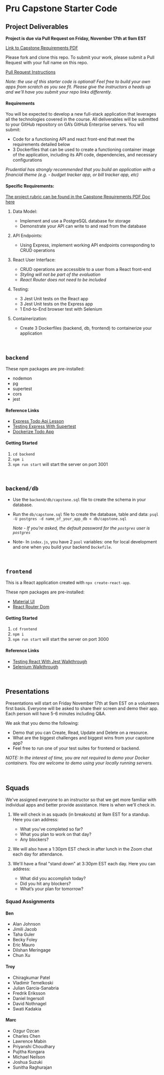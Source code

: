 # Pru Capstone Starter Code

## Project Deliverables

**Project is due via Pull Request on Friday, November 17th at 9am EST**

[Link to Capstone Requirements PDF](https://git.generalassemb.ly/ModernEngineering/getting-started-cohort-4-october-2023/blob/main/Capstone-Project-Guidelines.pdf)

Please fork and clone this repo. To submit your work, please submit a Pull Request with your full name on this repo.

[Pull Request Instructions](https://git.generalassemb.ly/ModernEngineering/getting-started-cohort-4-october-2023#submitting-your-work-via-pull-request)

_Note: the use of this starter code is optional! Feel free to build your own apps from scratch as you see fit. Please give the instructors a heads up and we'll have you submit your repo links differently._

#### Requirements

You will be expected to develop a new full-stack application that leverages all the technologies covered in the course. All deliverables will be submitted to your GitHub repository on GA’s GitHub Enterprise servers. You will submit:

- Code for a functioning API and react front-end that meet the requirements detailed below
- 3 Dockerfiles that can be used to create a functioning container image of the application, including its API code, dependencies, and necessary configurations

_Prudential has strongly recommended that you build an application with a financial theme (e.g. - budget tracker app, or bill tracker app, etc)_

#### Specific Requirements:

[The project rubric can be found in the Capstone Requirements PDF Doc here](https://git.generalassemb.ly/ModernEngineering/getting-started-cohort-4-october-2023/blob/main/Capstone-Project-Guidelines.pdf)

1. Data Model:
   - Implement and use a PostgreSQL database for storage
   - Demonstrate your API can write to and read from the database
1. API Endpoints:
   - Using Express, implement working API endpoints corresponding to CRUD operations
1. React User Interface:
   - CRUD operations are accessible to a user from a React front-end
   - _Styling will not be part of the evaluation_
   - _React Router does not need to be included_
1. Testing:

   - 3 Jest Unit tests on the React app
   - 3 Jest Unit tests on the Express app
   - 1 End-to-End browser test with Selenium

1. Containerization:
   - Create 3 Dockerfiles (backend, db, frontend) to containerize your application

<br>

## `backend`

These npm packages are pre-installed:

- nodemon
- pg
- supertest
- cors
- jest

#### Reference Links

- [Express Todo Api Lesson](https://git.generalassemb.ly/ModernEngineering/express-to-do-api)
- [Testing Express With Supertest](https://git.generalassemb.ly/ModernEngineering/testing-express-with-supertest)
- [Dockerize Todo App](https://git.generalassemb.ly/ModernEngineering/dockerize-to-do-app)

#### Getting Started

1. `cd backend`
1. `npm i`
1. `npm run start` will start the server on port 3001

<br>

## `backend/db`

- Use the `backend/db/capstone.sql` file to create the schema in your database.
- Run the `db/capstone.sql` file to create the database, table and data: `psql -U postgres -d name_of_your_app_db < db/capstone.sql`

  _Note - If you're asked, the default password for the `postgres` user is `postgres`_

- Note- In `index.js`, you have 2 `pool` variables: one for local development and one when you build your backend `Dockefile`.

<br>

## `frontend`

This is a React application created with `npx create-react-app`.

These npm packages are pre-installed:

- [Material UI](https://mui.com/material-ui/)
- [React Router Dom](https://reactrouter.com/en/main)

#### Getting Started

1. `cd frontend`
1. `npm i`
1. `npm run start` will start the server on port 3000

#### Reference Links

- [Testing React With Jest Walkthrough](https://git.generalassemb.ly/ModernEngineering/testing-react-with-jest-walkthrough)
- [Selenium Walkthrough](https://git.generalassemb.ly/ModernEngineering/selenium-walkthrough)

<br>

## Presentations

Presentations will start on Friday November 17th at 9am EST on a volunteers first basis. Everyone will be asked to share their screen and demo their app. Each person will have 5-6 minutes including Q&A.

We ask that you demo the following:

- Demo that you can Create, Read, Update and Delete on a resource.
- What are the biggest challenges and biggest wins from your capstone app?
- Feel free to run one of your test suites for frontend or backend.

_NOTE: In the interest of time, you are not required to demo your Docker containers. You are welcome to demo using your locally running servers._

<br>

## Squads

We've assigned everyone to an instructor so that we get more familiar with individual apps and better provide assistance. Here is when we'll check in.

1. We will check in as squads (in breakouts) at 9am EST for a standup. Here you can address:
   - What you've completed so far? 
   - What you plan to work on that day?
   - Any blockers?

1. We will also have a 1:30pm EST check in after lunch in the Zoom chat each day for attendance.

1. We'll have a final "stand down" at 3:30pm EST each day. Here you can address: 
   - What did you accomplish today?
   - Did you hit any blockers?
   - What’s your plan for tomorrow?


### Squad Assignments

#### Ben

- Alan Johnson
- Jimili Jacob
- Taha Guler
- Becky Foley
- Eric Mauro
- Dilshan Meringage
- Chun Xu

#### Troy

- Chiragkumar Patel
- Vladimir Temelkoski
- Julian Garcia-Sanabria
- Fredrik Eriksson
- Daniel Ingersoll
- David Nothnagel
- Swati Kadakia

#### Marc

- Ozgur Ozcan
- Charles Chen
- Lawrence Mabin
- Priyanshi Choudhary
- Pujitha Kongara
- Michael Neilson
- Joshua Suzuki
- Sunitha Raghurajan

<br>
